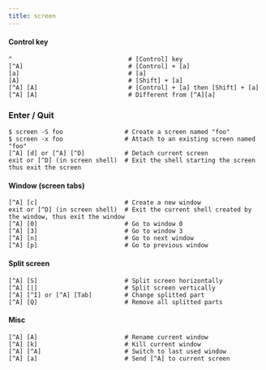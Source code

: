 ```yaml
---
title: screen
---
```


#### Control key
    ^                                # [Control] key
    [^A]                             # [Control] + [a]
    [a]                              # [a]
    [A]                              # [Shi­ft] + [a]
    [^A] [A]                         # [Control] + [a] then [Shi­ft] + [a]
    [^A] [A]                         # Different from [^A­][­a]

### Enter / Quit
    $ screen -S foo                 # Create a screen named "foo"
    $ screen -x foo                 # Attach to an existing screen named "foo"
    [^A] [d] or [^A] [^D]           # Detach current screen
    exit or [^D] (in screen shell)  # Exit the shell starting the screen thus exit the screen
    
#### Window (screen tabs)
    [^A] [c]                        # Create a new window
    exit or [^D] (in screen shell)  # Exit the current shell created by the window, thus exit the window
    [^A] [0]                        # Go to window 0
    [^A] [3]                        # Go to window 3
    [^A] [n]                        # Go to next window
    [^A] [p]                        # Go to previous window

#### Split screen
    [^A] [S]                        # Split screen horizontally
    [^A] [|]                        # Split screen vertically
    [^A] [^I] or [^A] [Tab]         # Change splitted part
    [^A] [Q]                        # Remove all splitted parts
#### Misc
    [^A] [A]                        # Rename current window
    [^A] [k]                        # Kill current window
    [^A] [^A]                       # Switch to last used window
    [^A] [a]                        # Send [^A] to current screen
    
